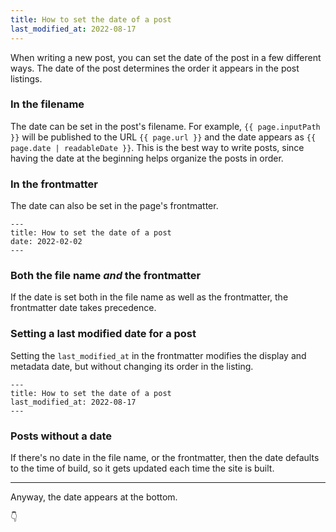 ```yaml
---
title: How to set the date of a post
last_modified_at: 2022-08-17
---
```


When writing a new post, you can set the date of the post in a few different ways. The date of the post determines the order it appears in the post listings.

### In the filename

The date can be set in the post's filename. For example, `{{ page.inputPath }}` will be published to the URL `{{ page.url }}` and the date appears as `{{ page.date | readableDate }}`. This is the best way to write posts, since having the date at the beginning helps organize the posts in order.

### In the frontmatter

The date can also be set in the page's frontmatter.

```
---
title: How to set the date of a post
date: 2022-02-02
---
```

### Both the file name _and_ the frontmatter

If the date is set both in the file name as well as the frontmatter, the frontmatter date takes precedence.

### Setting a last modified date for a post

Setting the `last_modified_at` in the frontmatter modifies the display and metadata date, but without changing its order in the listing.

```
---
title: How to set the date of a post
last_modified_at: 2022-08-17
---
```

### Posts without a date

If there's no date in the file name, or the frontmatter, then the date defaults to the time of build, so it gets updated each time the site is built.

---

Anyway, the date appears at the bottom.

👇
